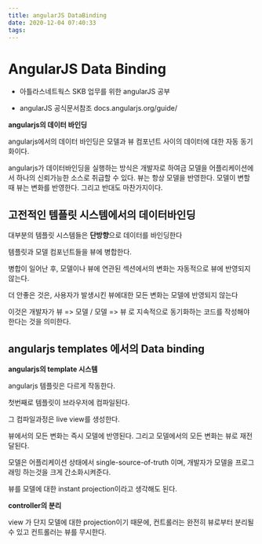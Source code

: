 ```yaml
---
title: angularJS DataBinding
date: 2020-12-04 07:40:33
tags:
---
```


# AngularJS Data Binding

- 아틀라스네트웍스 SKB 업무를 위한 angularJS 공부

- angularJS 공식문서참조 docs.angularjs.org/guide/



**angularjs의 데이터 바인딩**

angularjs에서의 데이터 바인딩은 모델과 뷰 컴포넌트 사이의 데이터에 대한 자동 동기화이다.

angularjs가 데이터바인딩을 실행하는 방식은 개발자로 하여금 모델을 어플리케이션에서 하나의 신뢰가능한 소스로 취급할 수 있다. 뷰는 항상 모델을 반영한다. 모델이 변할때 뷰는 변화를 반영한다. 그리고 반대도 마찬가지이다. 



## 고전적인 템플릿 시스템에서의 데이터바인딩

대부분의 템플릿 시스템들은 **단방향**으로 데이터를 바인딩한다

템플릿과 모델 컴포넌트들을 뷰에 병합한다.

병합이 일어난 후, 모델이나 뷰에 연관된 섹션에서의 변화는 자동적으로 뷰에 반영되지 않는다.

더 안좋은 것은, 사용자가 발생시킨 뷰에대한 모든 변화는 모델에 반영되지 않는다

이것은 개발자가 뷰 => 모델 / 모델 => 뷰 로 지속적으로 동기화하는 코드를 작성해야 한다는 것을 의미한다. 





## angularjs templates 에서의 Data binding

**angularjs의 template 시스템**

angularjs 템플릿은 다르게 작동한다.

첫번째로 템플릿이 브라우저에 컴파일된다.

그 컴파일과정은 live view를 생성한다.

뷰에서의 모든 변화는 즉시 모델에 반영된다. 그리고 모델에서의 모든 변화는 뷰로 재전달된다. 

모델은 어플리케이션 상태에서 single-source-of-truth 이며, 개발자가 모델을 프로그래밍 하는것을 크게 간소화시켜준다. 

뷰를 모델에 대한 instant projection이라고 생각해도 된다. 

**controller의 분리**

view 가 단지 모델에 대한 projection이기 때문에, 컨트롤러는 완전히 뷰로부터 분리될 수 있고 컨트롤러는 뷰를 무시한다. 











